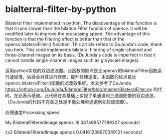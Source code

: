 # bialterral-filter-by-python
Bilateral filter implemented in python. The disadvantage of this function is that it runs slower than the bilateralFilter function of opencv. It will be modified later to improve the processing speed. The advantage of this function is that the filtering effect is better than that of the opencv.bilateralFilter() function. This article refers to DuJunda's code, thank you here. This code implements bilateral filtering of single-channel and three-channel images on its basis, (DuJunda's code is imperfect in that it cannot handle single-channel images such as grayscale images).

运用python实现的双边滤波器。此函数的缺点是比opencv的bilateralFilter函数运行速度慢，后续会对其进行修改，提升处理速度。本函数的优点是比opencv.bilateralFilter()函数的滤波效果好。本文参考了DuJunda https://github.com/DuJunda/BilateralFilter/blob/master/BilateralFilter.py
的代码，在此表示感谢。此代码在其基础上实现了单通道和三通道图像的双边滤波，（DuJunda的代码不完善之处是不能处理单通道例如灰度图像）。

处理速度Processing speed

My BilateralFilteredImage spends  16.087469577789307 seconds!

cv2 BilateralFilteredImage spends  0.04161238670349121 seconds!
